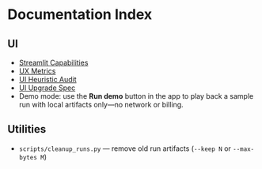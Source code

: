 # Documentation Index

## UI
- [Streamlit Capabilities](UI_RESEARCH.md)
- [UX Metrics](UX_METRICS.md)
- [UI Heuristic Audit](UI_AUDIT.md)
- [UI Upgrade Spec](UI_SPEC.md)
- Demo mode: use the **Run demo** button in the app to play back a sample run with local artifacts only—no network or billing.

## Utilities
- `scripts/cleanup_runs.py` — remove old run artifacts (`--keep N` or `--max-bytes M`)
